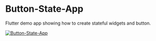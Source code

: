 # Button-State-App
Flutter demo app showing how to create stateful widgets and button.

[![Button-State-App](http://giphy.com/go/M2NhODM1N2Et)](https://youtu.be/deNo4pAKNWY)
